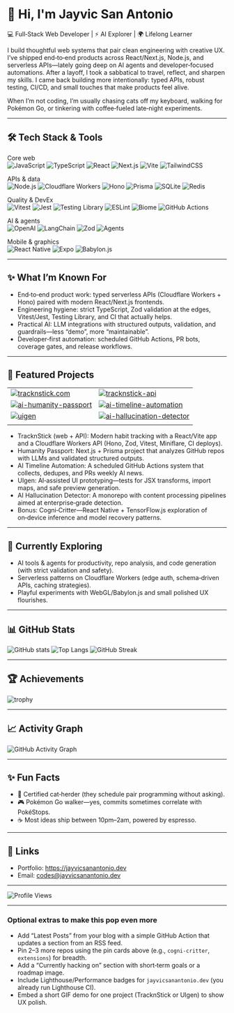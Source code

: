 # 👋 Hi, I'm Jayvic San Antonio

💻 Full‑Stack Web Developer | ⚡ AI Explorer | 🌍 Lifelong Learner

I build thoughtful web systems that pair clean engineering with creative UX. I’ve shipped end‑to‑end products across React/Next.js, Node.js, and serverless APIs—lately going deep on AI agents and developer‑focused automations. After a layoff, I took a sabbatical to travel, reflect, and sharpen my skills. I came back building more intentionally: typed APIs, robust testing, CI/CD, and small touches that make products feel alive.

When I’m not coding, I’m usually chasing cats off my keyboard, walking for Pokémon Go, or tinkering with coffee‑fueled late‑night experiments.

---

## 🛠️ Tech Stack & Tools

Core web
<br/>
![JavaScript](https://img.shields.io/badge/JavaScript-FFDF00?style=for-the-badge&logo=javascript&logoColor=000)
![TypeScript](https://img.shields.io/badge/TypeScript-3178C6?style=for-the-badge&logo=typescript&logoColor=fff)
![React](https://img.shields.io/badge/React-20232A?style=for-the-badge&logo=react&logoColor=61DAFB)
![Next.js](https://img.shields.io/badge/Next.js-000?style=for-the-badge&logo=nextdotjs&logoColor=fff)
![Vite](https://img.shields.io/badge/Vite-9146FF?style=for-the-badge&logo=vite&logoColor=fff)
![TailwindCSS](https://img.shields.io/badge/TailwindCSS-06B6D4?style=for-the-badge&logo=tailwindcss&logoColor=fff)

APIs & data
<br/>
![Node.js](https://img.shields.io/badge/Node.js-339933?style=for-the-badge&logo=nodedotjs&logoColor=fff)
![Cloudflare Workers](https://img.shields.io/badge/Cloudflare%20Workers-F38020?style=for-the-badge&logo=cloudflare&logoColor=fff)
![Hono](https://img.shields.io/badge/Hono-ff6b6b?style=for-the-badge)
![Prisma](https://img.shields.io/badge/Prisma-2D3748?style=for-the-badge&logo=prisma&logoColor=fff)
![SQLite](https://img.shields.io/badge/SQLite-003B57?style=for-the-badge&logo=sqlite&logoColor=fff)
![Redis](https://img.shields.io/badge/Upstash%20Redis-00E59B?style=for-the-badge&logo=redis&logoColor=000)

Quality & DevEx
<br/>
![Vitest](https://img.shields.io/badge/Vitest-6E9F18?style=for-the-badge&logo=vitest&logoColor=fff)
![Jest](https://img.shields.io/badge/Jest-C21325?style=for-the-badge&logo=jest&logoColor=fff)
![Testing Library](https://img.shields.io/badge/Testing%20Library-E33332?style=for-the-badge&logo=testinglibrary&logoColor=fff)
![ESLint](https://img.shields.io/badge/ESLint-4B32C3?style=for-the-badge&logo=eslint&logoColor=fff)
![Biome](https://img.shields.io/badge/Biome-2F855A?style=for-the-badge)
![GitHub Actions](https://img.shields.io/badge/GitHub%20Actions-2088FF?style=for-the-badge&logo=githubactions&logoColor=fff)

AI & agents
<br/>
![OpenAI](https://img.shields.io/badge/OpenAI-4A5568?style=for-the-badge&logo=openai&logoColor=fff)
![LangChain](https://img.shields.io/badge/LangChain-0EA5E9?style=for-the-badge)
![Zod](https://img.shields.io/badge/Zod-0C7A5E?style=for-the-badge)
![Agents](https://img.shields.io/badge/AI%20Agents-111827?style=for-the-badge)

Mobile & graphics
<br/>
![React Native](https://img.shields.io/badge/React%20Native-20232A?style=for-the-badge&logo=react&logoColor=61DAFB)
![Expo](https://img.shields.io/badge/Expo-000?style=for-the-badge&logo=expo&logoColor=fff)
![Babylon.js](https://img.shields.io/badge/Babylon.js-222?style=for-the-badge)

---

## ✨ What I’m Known For

- End‑to‑end product work: typed serverless APIs (Cloudflare Workers + Hono) paired with modern React/Next.js frontends.
- Engineering hygiene: strict TypeScript, Zod validation at the edges, Vitest/Jest, Testing Library, and CI that actually helps.
- Practical AI: LLM integrations with structured outputs, validation, and guardrails—less “demo”, more “maintainable”.
- Developer‑first automation: scheduled GitHub Actions, PR bots, coverage gates, and release workflows.

---

## 🚀 Featured Projects

<table>
  <tr>
    <td>
      <a href="https://github.com/jayvicsanantonio/tracknstick.com">
        <img src="https://github-readme-stats.vercel.app/api/pin/?username=jayvicsanantonio&repo=tracknstick.com&theme=radical" alt="tracknstick.com" />
      </a>
    </td>
    <td>
      <a href="https://github.com/jayvicsanantonio/tracknstick-api">
        <img src="https://github-readme-stats.vercel.app/api/pin/?username=jayvicsanantonio&repo=tracknstick-api&theme=radical" alt="tracknstick-api" />
      </a>
    </td>
  </tr>
  <tr>
    <td>
      <a href="https://github.com/jayvicsanantonio/ai-humanity-passport">
        <img src="https://github-readme-stats.vercel.app/api/pin/?username=jayvicsanantonio&repo=ai-humanity-passport&theme=radical" alt="ai-humanity-passport" />
      </a>
    </td>
    <td>
      <a href="https://github.com/jayvicsanantonio/ai-timeline-automation">
        <img src="https://github-readme-stats.vercel.app/api/pin/?username=jayvicsanantonio&repo=ai-timeline-automation&theme=radical" alt="ai-timeline-automation" />
      </a>
    </td>
  </tr>
  <tr>
    <td>
      <a href="https://github.com/jayvicsanantonio/uigen">
        <img src="https://github-readme-stats.vercel.app/api/pin/?username=jayvicsanantonio&repo=uigen&theme=radical" alt="uigen" />
      </a>
    </td>
    <td>
      <a href="https://github.com/jayvicsanantonio/ai-hallucination-detector">
        <img src="https://github-readme-stats.vercel.app/api/pin/?username=jayvicsanantonio&repo=ai-hallucination-detector&theme=radical" alt="ai-hallucination-detector" />
      </a>
    </td>
  </tr>
  <tr>
    <td></td>
    <td></td>
  </tr>
</table>

- TracknStick (web + API): Modern habit tracking with a React/Vite app and a Cloudflare Workers API (Hono, Zod, Vitest, Miniflare, CI deploys).
- Humanity Passport: Next.js + Prisma project that analyzes GitHub repos with LLMs and validated structured outputs.
- AI Timeline Automation: A scheduled GitHub Actions system that collects, dedupes, and PRs weekly AI news.
- UIgen: AI‑assisted UI prototyping—tests for JSX transforms, import maps, and safe preview generation.
- AI Hallucination Detector: A monorepo with content processing pipelines aimed at enterprise‑grade detection.
- Bonus: Cogni‑Critter—React Native + TensorFlow.js exploration of on‑device inference and model recovery patterns.

---

## 🌱 Currently Exploring

- AI tools & agents for productivity, repo analysis, and code generation (with strict validation and safety).
- Serverless patterns on Cloudflare Workers (edge auth, schema‑driven APIs, caching strategies).
- Playful experiments with WebGL/Babylon.js and small polished UX flourishes.

---

## 📊 GitHub Stats

![GitHub stats](https://github-readme-stats.vercel.app/api?username=jayvicsanantonio&show_icons=true&theme=radical)
![Top Langs](https://github-readme-stats.vercel.app/api/top-langs/?username=jayvicsanantonio&layout=compact&theme=radical)
![GitHub Streak](https://streak-stats.demolab.com?user=jayvicsanantonio&theme=radical&hide_border=true)

---

## 🏆 Achievements

![trophy](https://github-profile-trophy.vercel.app/?username=jayvicsanantonio&theme=radical&margin-w=10&margin-h=10)

---

## 📈 Activity Graph

![GitHub Activity Graph](https://github-readme-activity-graph.vercel.app/graph?username=jayvicsanantonio&theme=react-dark)

---

## ✨ Fun Facts

- 🐾 Certified cat‑herder (they schedule pair programming without asking).
- 🎮 Pokémon Go walker—yes, commits sometimes correlate with PokéStops.
- ☕ Most ideas ship between 10pm–2am, powered by espresso.

---

## 🔗 Links

- Portfolio: https://jayvicsanantonio.dev  
- Email: codes@jayvicsanantonio.dev

---

![Profile Views](https://komarev.com/ghpvc/?username=jayvicsanantonio&color=blueviolet)

---

### Optional extras to make this pop even more

- Add “Latest Posts” from your blog with a simple GitHub Action that updates a section from an RSS feed.
- Pin 2–3 more repos using the pin cards above (e.g., `cogni-critter`, `extensions`) for breadth.
- Add a “Currently hacking on” section with short‑term goals or a roadmap image.
- Include Lighthouse/Performance badges for `jayvicsanantonio.dev` (you already run Lighthouse CI).
- Embed a short GIF demo for one project (TracknStick or UIgen) to show UX polish.
